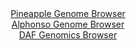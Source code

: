 <div id="Pineapple_Genome_Browser" align="center">
  <a href="https://igv.org/app/?sessionURL=blob:zZJdb5swFIb_i6VWm0TAQAIBqZry0TZN0kXLR5O2qpABA1bBJraBNFH..7xo0246qbnYNMkX9tGxz_u.fg6gxlwQRoEPLN3s6KYJNCAy1ixQUeb4KyqwAH6CcoE1wHGCOaYRBv4BJEhItJpP1c1MylL4hkFk2SoQTZkubB0VaM8oaoQescIYsDxHIeNIMi6MPkc1M0hatxocorLU1Wxb7xgxkshAeZkxKphRYpoGjXov.FUKUkxZgYOiyiU5CQiUHqUx1hP0pbde9KIICzHBb3fxVW9y13uwr1dPt87gaTUbrVfO.nJBUopkxfFVd7ncZtm.ns520wUfrsazkUv767Awowt7eHm9KwnH4sp0za7dtaDbVsEQGuPd_.RZLXKm7939Bt62X5fbcDK0bTrezHfCmqPlsmq_67sDjhrIWVQpDkCUcdc3oWZDR.tYTuvH1uxqEHoqHc4I8J9fNCA5il5V._MByLdS0QIE3lYncDTAeIw58FsehK7peVan7bah55lH7QAqnv.9aG9Wc8.FVs.ynCAhuVQox4GgpdARpXodJXq6PzPLiYgfhkX3HrvZhdV3LPx6X2wsSR.z8rH5Q5oaUMNPH6isfkTTP.HuI0J0GZ4L27b9mMwWi.G3bNwdzFVGN9VmOBrhpkjL93FzlN3zwkkYL5BU_aqijj.JqxEniEpVqIkgIcmJfFurHFkDfNOyFbggYjlTJAKehp.gBjWzAz__BtQ.vhy_Aw--">Pineapple Genome Browser</a>
</div>
<div id="Alphonso_Genome_Browser" align="center">
  <a href="https://igv.org/app/?sessionURL=blob:zZJdb5swFIb_i6VWm0TAhkACUjWRtFnTrN3WNEnXqkIGDHgBm9gO5EP573OrTbtZpeZi0yRf2Ef.eM_jZw8aIiTlDATANpFrIgQMIAveTnFVl.QGV0SCIMOlJAYQJCOCsISAYA8yLBWe3X7SJwulahlYFlV1p8Is56Z0TFzhHWe4lWbCK2vIyxLHXGDFhbQGAjfconnTaUmM69rUbzuma6VYYQuXdcGZ5FZNWB61.r7oVynKCeMViap1qehLgEjn0RlTM8MfwsU0TBIi5YRsx.lZOBmHc.di9vDRGz7MPl8uZt7idEpzhtVakDPUqNhLN2SbfKm_z1222KyYF65O7FF8Pz5xzk8vNjUVRJ6hHuo7fRt6fY2GspRs_qeu9aBHds6n81WYpyf2AN18q1rqjS7xcji_R5fFefeVzg8GKHmy1i6ApBC9AEHDgZ7h2l7neYr6BoS.5iM4BcHjkwGUwMlSb3_cA7WttTFAktX6RR4DcJESAYKOD2EP.b7tdntd6PvoYOzBWpR_D.5oduv3oB3athdltFRa5zSSrJYmZsxskszMd0fShNuJdqa.7ebnN9dMQw2XIscEucV0XFws_8jzmZR._uUTdbNvSfVP3HtLEFPFxwp3VXTJsNZo2uvlcJUPVl_vRoNdfLeL3YfrVwEdByfjosJK79cVvfzpXIMFxUzpQkMljWlJ1XahOfIWBMh2tLog4SXXLgKRx..gAQ3kwve_FXUOT4cf">Alphonso Genome Browser</a>
</div>


<div id="DAF_Genomics_Browser" align="center">
  <a href="https://igv.org/app/?sessionURL=blob:tZHtatswFIbvRdD.sh3LduzYEIbXOmvWNoEGx8GlhDNbjr1ZkifJS9OQe59wWwYbZQw6kIQO5.N9peeIfhAhG85QhBwLjy2MkYFkzfcroF1LFkCJRFEFrSQGEqQigrCCoOiIKpAK0rsb3Vkr1cloNCqhMneEcdoU0pKuBZ0pea9qoktNxwIKT5zBXloFp7pYwQjaruZM8hEUBZHStEcdYbvtHvTxmtsOI8mW9q1qBtWtNqGNlVYF2m3DSvL4FyP_QVmv5kOcreKh_5oc5uU0vp7HazdJ80_.RZ4ur7LUz85XzY6B6gWZBnOei8VyvflaFzbNYpv5m.r2Ulwdbs_cy_PksWsEkVMc4Ik7cbCH0clALS96jQAVtcAR9ozAmRiO55kvV3fs6z8QvEHR_YOBlIDimy6_PyJ16DQoJMn3fmBmIC5KIlBkhrYd4DB0xl7g2WGIT8YR9aJ9Z5Kz9C4MbCd2HN_6AlTrV007fJ8W.jP5Xhh_m6z3v2L6PBvnSdInZ87HC3eW95vuKVgsdZQvMr6evIHKQG8.reKCgtKp5_AFDLRakRKmfpFxTw.nnw--">DAF Genomics Browser</a>
</div>
